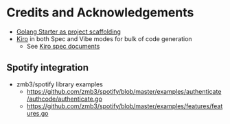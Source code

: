 # Credits and Acknowledgements

- [Golang Starter as project scaffolding](https://raw.githubusercontent.com/toozej/golang-starter/main/CREDITS.md)
- [Kiro](https://kiro.dev/) in both Spec and Vibe modes for bulk of code generation
    - See [Kiro spec documents](./.kiro/specs/go-listen/)

## Spotify integration
- zmb3/spotify library examples
    - https://github.com/zmb3/spotify/blob/master/examples/authenticate/authcode/authenticate.go
    - https://github.com/zmb3/spotify/blob/master/examples/features/features.go